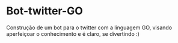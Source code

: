 # Bot-twitter-GO

Construção de um bot para o twitter com a linguagem GO, visando aperfeiçoar o conhecimento e é claro, se divertindo :)
